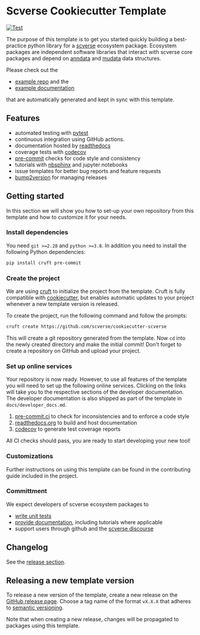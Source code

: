 # Scverse Cookiecutter Template

[![Test](https://github.com/scverse/cookiecutter-scverse/actions/workflows/test.yaml/badge.svg)](https://github.com/scverse/cookiecutter-scverse/actions/workflows/test.yaml)

The purpose of this template is to get you started quickly building a best-practice python library for a [scverse][] ecosystem package.
Ecosystem packages are independent software libraries that interact with scverse core packages and depend on [anndata][] and [mudata][] data structures.

Please check out the

-   [example repo](https://github.com/scverse/cookiecutter-scverse-instance) and the
-   [example documentation](https://cookiecutter-scverse-instance.readthedocs.io/en/latest/)

that are automatically generated and kept in sync with this template.

## Features

-   automated testing with [pytest][]
-   continuous integration using GitHub actions.
-   documentation hosted by [readthedocs][]
-   coverage tests with [codecov][]
-   [pre-commit][] checks for code style and consistency
-   tutorials with [nbsphinx][] and jupyter notebooks
-   issue templates for better bug reports and feature requests
-   [bump2version][] for managing releases

## Getting started

In this section we will show you how to set-up your own repository from this template
and how to customize it for your needs.

### Install dependencies

You need `git >=2.28` and `python >=3.8`. In addition you need to install the following Python dependencies:

```bash
pip install cruft pre-commit
```

### Create the project

We are using [cruft](https://github.com/cruft/cruft) to initialize the project from the template. Cruft
is fully compatible with [cookiecutter](https://github.com/cookiecutter/cookiecutter), but enables automatic
updates to your project whenever a new template version is released.

To create the project, run the following command and follow the prompts:

```bash
cruft create https://github.com/scverse/cookiecutter-scverse
```

This will create a git repository generated from the template.
Now `cd` into the newly created directory and make the initial commit!
Don't forget to create a repository on GitHub and upload your project.

### Set up online services

Your repository is now ready. However, to use all features of the template you will need to set up the following
online services. Clicking on the links will take you to the respective sections of the developer documentation.
The developer documentation is also shipped as part of the template in `docs/developer_docs.md`.

1.  [pre-commit.ci][setup-pre-commit] to check for inconsistencies and to enforce a code style
2.  [readthedocs.org][setup-rtd] to build and host documentation
3.  [codecov][setup-codecov] to generate test coverage reports

All CI checks should pass, you are ready to start developing your new tool!

### Customizations

Further instructions on using this template can be found in the contributing guide included in the project.

### Committment

We expect developers of scverse ecosystem packages to

-   [write unit tests][write-tests]
-   [provide documentation][write-docs], including tutorials where applicable
-   support users through github and the [scverse discourse][]

## Changelog

See the [release section](https://github.com/scverse/cookiecutter-scverse/releases).

## Releasing a new template version

To release a new version of the template, create a new release
on the [GitHub release page](https://github.com/scverse/cookiecutter-scverse/releases).
Choose a tag name of the format `vX.X.X` that adheres to [semantic versioning](https://semver.org/).

Note that when creating a new release, changes will be propagated to packages using this template.

<!-- links -->

[setup-pre-commit]: https://cookiecutter-scverse-instance.readthedocs.io/en/latest/developer_docs.html#pre-commit-checks
[setup-rtd]: https://cookiecutter-scverse-instance.readthedocs.io/en/latest/developer_docs.html#documentation-on-readthedocs
[setup-codecov]: https://cookiecutter-scverse-instance.readthedocs.io/en/latest/developer_docs.html#coverage-tests-with-codecov
[write-tests]: https://cookiecutter-scverse-instance.readthedocs.io/en/latest/developer_docs.html#writing-tests
[write-docs]: https://cookiecutter-scverse-instance.readthedocs.io/en/latest/developer_docs.html#writing-documentation
[readthedocs]: https://readthedocs.org/
[nbsphinx]: https://github.com/spatialaudio/nbsphinx
[pre-commit]: https://pre-commit.com/
[bump2version]: https://github.com/c4urself/bump2version/
[scverse]: https://scverse.org/
[anndata]: https://anndata.readthedocs.io/en/latest/
[mudata]: https://muon.readthedocs.io/en/latest/notebooks/quickstart_mudata.html
[codecov]: https://about.codecov.io/
[scverse discourse]: https://discourse.scverse.org/
[pytest]: https://docs.pytest.org
